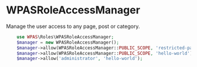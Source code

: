 # WPASRoleAccessManager

Manage the user access to any page, post or category.

```php
    use WPAS\Roles\WPASRoleAccessManager;
    $manager = new WPASRoleAccessManager();
    $manager->allow(WPASRoleAccessManager::PUBLIC_SCOPE, 'restricted-page');
    $manager->allow(WPASRoleAccessManager::PUBLIC_SCOPE, 'hello-world');
    $manager->allow('administrator', 'hello-world');
```